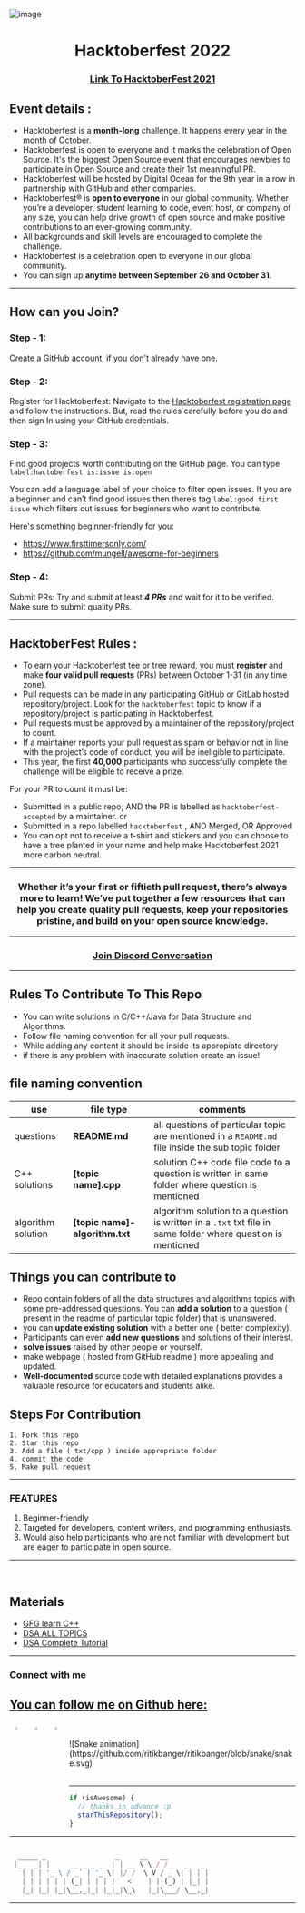 ![image](https://github.com/ritikbanger/Hacktoberfest2022-DSA/blob/main/hacktoberfest.png)

<h1 align="center"> Hacktoberfest 2022 </h1>

<h3 align="center">
    <a href="https://hacktoberfest.digitalocean.com/">
        Link To HacktoberFest 2021
    </a>
</h3>

## Event details :

- Hacktoberfest is a **month-long** challenge. It happens every year in the month of October.
- Hacktoberfest is open to everyone and it marks the celebration of Open Source. It's the biggest Open Source event that encourages newbies to participate in Open Source and create their 1st meaningful PR.
- Hacktoberfest will be hosted by Digital Ocean for the 9th year in a row in partnership with GitHub and other companies.
- Hacktoberfest® is **open to everyone** in our global community. Whether you’re a developer, student learning to code, event host, or company of any size, you can help drive growth of open source and make positive contributions to an ever-growing community.
- All backgrounds and skill levels are encouraged to complete the challenge.
- Hacktoberfest is a celebration open to everyone in our global community.
- You can sign up **anytime between September 26 and October 31**.

---

## How can you Join?

### Step - 1:

Create a GitHub account, if you don't already have one.

### Step - 2:

Register for Hacktoberfest: Navigate to the [Hacktoberfest registration page](https://hacktoberfest.com/) and follow the instructions. But, read the rules carefully before you do and then sign In using your GitHub credentials.

### Step - 3:

Find good projects worth contributing on the GitHub page. You can type `label:hactoberfest is:issue is:open`

You can add a language label of your choice to filter open issues. If you are a beginner and can’t find good issues then there’s tag `label:good first issue` which filters out issues for beginners who want to contribute.

Here's something beginner-friendly for you:

- https://www.firsttimersonly.com/
- https://github.com/mungell/awesome-for-beginners

### Step - 4:

Submit PRs: Try and submit at least **_4 PRs_** and wait for it to be verified. Make sure to submit quality PRs.

---

## HacktoberFest Rules :

- To earn your Hacktoberfest tee or tree reward, you must **register** and make **four valid pull requests** (PRs) between October 1-31 (in any time zone).
- Pull requests can be made in any participating GitHub or GitLab hosted repository/project. Look for the `hacktoberfest` topic to know if a repository/project is participating in Hacktoberfest.
- Pull requests must be approved by a maintainer of the repository/project to count.
- If a maintainer reports your pull request as spam or behavior not in line with the project’s code of conduct, you will be ineligible to participate.
- This year, the first **40,000** participants who successfully complete the challenge will be eligible to receive a prize.

For your PR to count it must be:

- Submitted in a public repo, AND the PR is labelled as `hacktoberfest-accepted` by a maintainer. or
- Submitted in a repo labelled `hacktoberfest` , AND Merged, OR Approved
- You can opt not to receive a t-shirt and stickers and you can choose to have a tree planted in your name and help make Hacktoberfest 2021 more carbon neutral.

---

<h3 align="center"> Whether it’s your first or fiftieth pull request, there’s always more to learn! We’ve put together a few resources that can help you create quality pull requests, keep your repositories pristine, and build on your open source knowledge. </h3>

---

<h3 align="center">
    <a href="https://discord.com/invite/hacktoberfest/">
       Join Discord Conversation
    </a>
</h3>

---

## Rules To Contribute To This Repo

- You can write solutions in C/C++/Java for Data Structure and Algorithms.
- Follow file naming convention for all your pull requests.
- While adding any content it should be inside its appropiate directory
- if there is any problem with inaccurate solution create an issue!

## file naming convention

| use                | file type                      | comments                                                                                                    |
| ------------------ | ------------------------------ | ----------------------------------------------------------------------------------------------------------- |
| questions          | **README.md**                  | all questions of particular topic are mentioned in a `README.md` file inside the sub topic folder           |
| C++ solutions      | **[topic name].cpp**           | solution C++ code file code to a question is written in same folder where question is mentioned             |
| algorithm solution | **[topic name]-algorithm.txt** | algorithm solution to a question is written in a `.txt` txt file in same folder where question is mentioned |

## Things you can contribute to

- Repo contain folders of all the data structures and algorithms topics with some pre-addressed questions. You can **add a solution** to a question ( present in the readme of particular topic folder) that is unanswered.
- you can **update existing solution** with a better one ( better complexity).
- Participants can even **add new questions** and solutions of their interest.
- **solve issues** raised by other people or yourself.
- make webpage ( hosted from GitHub readme ) more appealing and updated.
- **Well-documented** source code with detailed explanations provides a valuable resource for educators and students alike.

## Steps For Contribution

    1. Fork this repo
    2. Star this repo
    3. Add a file ( txt/cpp ) inside appropriate folder
    4. commit the code
    5. Make pull request

---

### FEATURES

1. Beginner-friendly
2. Targeted for developers, content writers, and programming enthusiasts.
3. Would also help participants who are not familiar with development but are eager to participate in open source.

---

<br>

## Materials

- [GFG learn C++](https://practice.geeksforgeeks.org/courses/fork-cpp)
- [DSA ALL TOPICS](https://www.geeksforgeeks.org/data-structures)
- [DSA Complete Tutorial](https://www.scaler.com/topics/data-structures/)

---

### Connect with me

## [You can follow me on Github here:](https://github.com/ritikbanger/)

<p>
<a href="https://linkedin.com/in/ritikbanger">
  <img align="left" alt="Ritik's LinkdeIn" width="3%" style="margin:10px" src="https://cdn.jsdelivr.net/npm/simple-icons@v3/icons/linkedin.svg" />
</a>  
    
<a href="https://instagram.com/wierd_ritik">
  <img align="left" alt="Ritik's Instagram" width="3%" style="margin:10px" src="https://cdn.jsdelivr.net/npm/simple-icons@v3/icons/instagram.svg" />
</a>
    
<a href="https://twitter.com/@ritikbanger">
  <img align="left" alt="Ritik's Twitter" width="3%"  style="margin:10px" src="https://cdn.jsdelivr.net/npm/simple-icons@v3/icons/twitter.svg" />
</a>&ensp;&ensp;&ensp;
</p>
<div>
![Snake animation](https://github.com/ritikbanger/ritikbanger/blob/snake/snake.svg)
</div>
<br>

---

```javascript
if (isAwesome) {
  // thanks in advance :p
  starThisRepository();
}
```

---

```javascript

  _____ _                 _     __   __
 |_   _| |__   __ _ _ __ | | __ \ \ / /__  _   _
   | | | '_ \ / _` | '_ \| |/ /  \ V / _ \| | | |
   | | | | | | (_| | | | |   <    | | (_) | |_| |
   |_| |_| |_|\__,_|_| |_|_|\_\   |_|\___/ \__,_|


```

---

